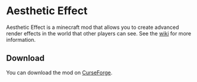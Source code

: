 # Aesthetic Effect
Aesthetic Effect is a minecraft mod that allows you to create advanced render effects in the world that other players can see. See the <a href="https://github.com/Silly511/AestheticEffect/wiki">wiki</a> for more information.

## Download
You can download the mod on <a href="https://minecraft.curseforge.com/projects/aesthetic-effect">CurseForge</a>.
